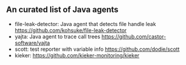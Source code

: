 ## An curated list of Java agents

* file-leak-detector: Java agent that detects file handle leak <https://github.com/kohsuke/file-leak-detector>
* yajta: Java agent to trace call trees <https://github.com/castor-software/yajta>
* scott: test reporter with variable info <https://github.com/dodie/scott>
* kieker: <https://github.com/kieker-monitoring/kieker>
